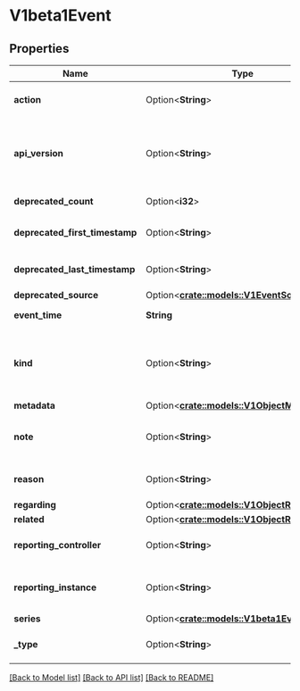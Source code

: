 # V1beta1Event

## Properties

Name | Type | Description | Notes
------------ | ------------- | ------------- | -------------
**action** | Option<**String**> | action is what action was taken/failed regarding to the regarding object. It is machine-readable. This field can have at most 128 characters. | [optional]
**api_version** | Option<**String**> | APIVersion defines the versioned schema of this representation of an object. Servers should convert recognized schemas to the latest internal value, and may reject unrecognized values. More info: https://git.k8s.io/community/contributors/devel/sig-architecture/api-conventions.md#resources | [optional]
**deprecated_count** | Option<**i32**> | deprecatedCount is the deprecated field assuring backward compatibility with core.v1 Event type. | [optional]
**deprecated_first_timestamp** | Option<**String**> | deprecatedFirstTimestamp is the deprecated field assuring backward compatibility with core.v1 Event type. | [optional]
**deprecated_last_timestamp** | Option<**String**> | deprecatedLastTimestamp is the deprecated field assuring backward compatibility with core.v1 Event type. | [optional]
**deprecated_source** | Option<[**crate::models::V1EventSource**](v1.EventSource.md)> |  | [optional]
**event_time** | **String** | eventTime is the time when this Event was first observed. It is required. | 
**kind** | Option<**String**> | Kind is a string value representing the REST resource this object represents. Servers may infer this from the endpoint the client submits requests to. Cannot be updated. In CamelCase. More info: https://git.k8s.io/community/contributors/devel/sig-architecture/api-conventions.md#types-kinds | [optional]
**metadata** | Option<[**crate::models::V1ObjectMeta**](v1.ObjectMeta.md)> |  | [optional]
**note** | Option<**String**> | note is a human-readable description of the status of this operation. Maximal length of the note is 1kB, but libraries should be prepared to handle values up to 64kB. | [optional]
**reason** | Option<**String**> | reason is why the action was taken. It is human-readable. This field can have at most 128 characters. | [optional]
**regarding** | Option<[**crate::models::V1ObjectReference**](v1.ObjectReference.md)> |  | [optional]
**related** | Option<[**crate::models::V1ObjectReference**](v1.ObjectReference.md)> |  | [optional]
**reporting_controller** | Option<**String**> | reportingController is the name of the controller that emitted this Event, e.g. `kubernetes.io/kubelet`. This field cannot be empty for new Events. | [optional]
**reporting_instance** | Option<**String**> | reportingInstance is the ID of the controller instance, e.g. `kubelet-xyzf`. This field cannot be empty for new Events and it can have at most 128 characters. | [optional]
**series** | Option<[**crate::models::V1beta1EventSeries**](v1beta1.EventSeries.md)> |  | [optional]
**_type** | Option<**String**> | type is the type of this event (Normal, Warning), new types could be added in the future. It is machine-readable. | [optional]

[[Back to Model list]](../README.md#documentation-for-models) [[Back to API list]](../README.md#documentation-for-api-endpoints) [[Back to README]](../README.md)


